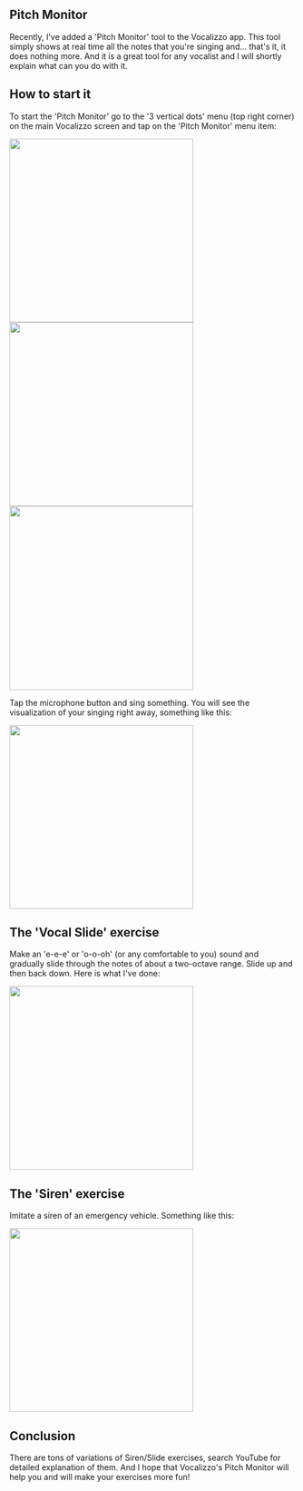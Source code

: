 ## Pitch Monitor

Recently, I've added a 'Pitch Monitor' tool to the Vocalizzo app. This tool simply shows at real time all the notes
that you're singing and... that's it, it does nothing more. And it is a great tool for any vocalist and I will shortly 
explain what can you do with it.

## How to start it
To start the 'Pitch Monitor' go to the '3 vertical dots' menu (top right corner) on the main Vocalizzo screen and
tap on the 'Pitch Monitor' menu item:

<p>
<img src="vocalizzo_doc/pitch_monitor/three_dots_menu.jpg" height="324">
<img src="vocalizzo_doc/pitch_monitor/pitch_monitor_menu_item.jpg" height="324">
<img src="vocalizzo_doc/pitch_monitor/pitch_monitor_started.jpg" height="324">
</p>

Tap the microphone button and sing something. You will see the visualization of your singing right away, something like this:

<p>
<img src="vocalizzo_doc/pitch_monitor/pitch_monitor_some_singing.jpg" height="324">
</p>

## The 'Vocal Slide' exercise
Make an 'e-e-e' or 'o-o-oh' (or any comfortable to you) sound and gradually slide through the notes of 
about a two-octave range. Slide up and then back down. Here is what I've done:

<p>
<img src="vocalizzo_doc/pitch_monitor/slide.jpg" height="324">
</p>

## The 'Siren' exercise
Imitate a siren of an emergency vehicle. Something like this:

<p>
<img src="vocalizzo_doc/pitch_monitor/siren.jpg" height="324">
</p>

## Conclusion
There are tons of variations of Siren/Slide exercises, search YouTube for detailed explanation of them. And I hope that 
Vocalizzo's Pitch Monitor will help you and will make your exercises more fun!
